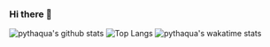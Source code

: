 ### Hi there 👋

<script src="https://gist.githubusercontent.com/pythaqua/d1d3774cf9a83ca4739624a0aa1524ff/raw/0fe94534604a6ad3167081e067575f1cc78887b1/Weekly%2520development%2520breakdown"></script>

<!--
**pythaqua/pythaqua** is a ✨ _special_ ✨ repository because its `README.md` (this file) appears on your GitHub profile.

Here are some ideas to get you started:

- 🔭 I’m currently working on ...
- 🌱 I’m currently learning ...
- 👯 I’m looking to collaborate on ...
- 🤔 I’m looking for help with ...
- 💬 Ask me about ...
- 📫 How to reach me: ...
- 😄 Pronouns: ...
- ⚡ Fun fact: ...
-->

![pythaqua's github stats](https://github-readme-stats.vercel.app/api?username=pythaqua&count_private=true&show_icons=true&layout=default&theme=darcula&hide_title=false&hide_border=true&include_all_commits=true&disable_animations=true)
![Top Langs](https://github-readme-stats.vercel.app/api/top-langs/?username=pythaqua&layout=compact&hide=ruby&count_private=true&langs_count=10&theme=darcula&hide_border=true)
![pythaqua's wakatime stats](https://github-readme-stats.vercel.app/api/wakatime?username=pythaqua&theme=darcula&hide_border=true)
